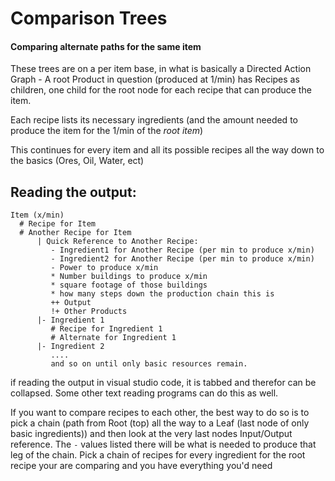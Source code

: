 # Comparison Trees
#### Comparing alternate paths for the same item

These trees are on a per item base, in what is basically a Directed Action Graph - A root Product in question (produced at 1/min) has Recipes as children, one child for the root node for each recipe that can produce the item.

Each recipe lists its necessary ingredients (and the amount needed to produce the item for the 1/min of the *root item*)

This continues for every item and all its possible recipes all the way down to the basics (Ores, Oil, Water, ect)

## Reading the output:

```
Item (x/min)
  # Recipe for Item
  # Another Recipe for Item
      | Quick Reference to Another Recipe:
         - Ingredient1 for Another Recipe (per min to produce x/min)
         - Ingredient2 for Another Recipe (per min to produce x/min)
         - Power to produce x/min
         * Number buildings to produce x/min
         * square footage of those buildings
         * how many steps down the production chain this is
         ++ Output
         !+ Other Products
      |- Ingredient 1
         # Recipe for Ingredient 1
         # Alternate for Ingredient 1
      |- Ingredient 2
         ....
         and so on until only basic resources remain.
```

if reading the output in visual studio code, it is tabbed and therefor can be collapsed. Some other text reading programs can do this as well.

If you want to compare recipes to each other, the best way to do so is to pick a chain (path from Root (top) all the way to a Leaf (last node of only basic ingredients)) and then look at the very last nodes Input/Output reference. The `-` values listed there will be what is needed to produce that leg of the chain. Pick a chain of recipes for every ingredient for the root  recipe your are comparing and you have everything you'd need


